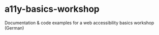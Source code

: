 # a11y-basics-workshop
Documentation &amp; code examples for a web accessibility basics workshop (German)
